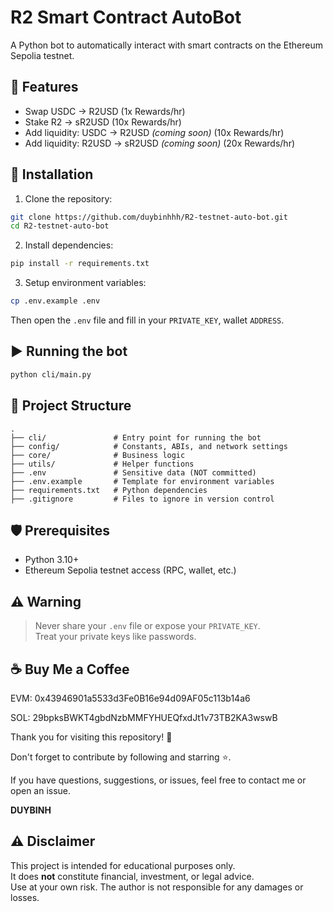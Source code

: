 # R2 Smart Contract AutoBot

A Python bot to automatically interact with smart contracts on the Ethereum Sepolia testnet.

## 🚀 Features

- Swap USDC → R2USD (1x Rewards/hr)
- Stake R2 → sR2USD (10x Rewards/hr)
- Add liquidity: USDC → R2USD _(coming soon)_ (10x Rewards/hr)
- Add liquidity: R2USD → sR2USD _(coming soon)_ (20x Rewards/hr)

## 🔧 Installation

1. Clone the repository:

```bash
git clone https://github.com/duybinhhh/R2-testnet-auto-bot.git
cd R2-testnet-auto-bot
```

2. Install dependencies:

```bash
pip install -r requirements.txt
```

3. Setup environment variables:

```bash
cp .env.example .env
```

Then open the `.env` file and fill in your `PRIVATE_KEY`, wallet `ADDRESS`.

## ▶️ Running the bot

```bash
python cli/main.py
```

## 📁 Project Structure

```
.
├── cli/               # Entry point for running the bot
├── config/            # Constants, ABIs, and network settings
├── core/              # Business logic
├── utils/             # Helper functions
├── .env               # Sensitive data (NOT committed)
├── .env.example       # Template for environment variables
├── requirements.txt   # Python dependencies
├── .gitignore         # Files to ignore in version control

```

## 🛡 Prerequisites

- Python 3.10+
- Ethereum Sepolia testnet access (RPC, wallet, etc.)

## ⚠️ Warning

> Never share your `.env` file or expose your `PRIVATE_KEY`.  
> Treat your private keys like passwords.

## ☕ Buy Me a Coffee

EVM: 0x43946901a5533d3Fe0B16e94d09AF05c113b14a6

SOL: 29bpksBWKT4gbdNzbMMFYHUEQfxdJt1v73TB2KA3wswB

Thank you for visiting this repository! 🌟

Don't forget to contribute by following and starring ⭐️.

If you have questions, suggestions, or issues, feel free to contact me or open an issue.

**DUYBINH**

## ⚠️ Disclaimer

This project is intended for educational purposes only.  
It does **not** constitute financial, investment, or legal advice.  
Use at your own risk. The author is not responsible for any damages or losses.
